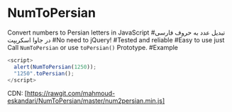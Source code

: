 # NumToPersian
Convert numbers to Persian letters in  JavaScript
#تبدیل عدد به حروف فارسی در جاوا اسکریپت
#No need to jQuery!
#Tested and reliable
#Easy to use
just Call `NumToPersian` or use `toPersian()` Prototype.
#Example
```javascript
<script>
  alert(NumToPersian(1250));
  "1250".toPersian();
</script>
```
CDN:
[https://rawgit.com/mahmoud-eskandari/NumToPersian/master/num2persian.min.js]
